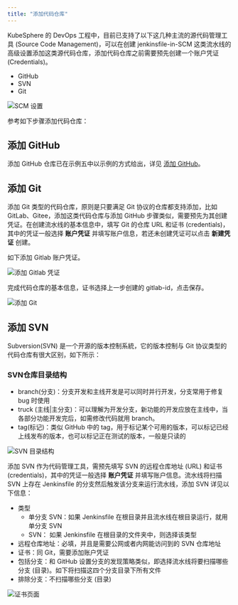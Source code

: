 ```yaml
---
title: "添加代码仓库" 
---
```


KubeSphere 的 DevOps 工程中，目前已支持了以下这几种主流的源代码管理工具 (Source Code Management)，可以在创建 jenkinsfile-in-SCM 这类流水线的高级设置添加这类源代码仓库，添加代码仓库之前需要预先创建一个账户凭证 (Credentials)。

- GitHub
- SVN
- Git

![SCM 设置](/add-scm.png)

参考如下步骤添加代码仓库：

## 添加 GitHub

添加 GitHub 仓库已在示例五中以示例的方式给出，详见 [添加 GitHub](../../quick-start/jenkinsfile-in-scm/#创建凭证)。

## 添加 Git

添加 Git 类型的代码仓库，原则是只要满足 Git 协议的仓库都支持添加，比如 GitLab、Gitee，添加这类代码仓库与添加 GitHub 步骤类似，需要预先为其创建凭证。在创建流水线的基本信息中，填写 Git 的仓库 URL 和证书 (credentials)，其中的凭证一般选择 **账户凭证** 并填写账户信息，若还未创建凭证可以点击 **新建凭证** 创建。

如下添加 Gitlab 账户凭证。

![添加 Gitlab 凭证](/add-gitlab-credentials.png)

完成代码仓库的基本信息，证书选择上一步创建的 gitlab-id，点击保存。

![添加 Git](/add-git.png)

## 添加 SVN

Subversion(SVN) 是一个开源的版本控制系統，它的版本控制与 Git 协议类型的代码仓库有很大区别，如下所示：

### SVN仓库目录结构

- branch(分支)：分支开发和主线开发是可以同时并行开发，分支常用于修复 bug 时使用
- truck (主线|主分支)：可以理解为开发分支，新功能的开发应放在主线中，当各部分功能开发完后，如需修改代码就用 branch。
- tag(标记)：类似 GitHub 中的 tag，用于标记某个可用的版本，可以标记已经上线发布的版本，也可以标记正在测试的版本，一般是只读的

![SVN 目录结构](/svn-directory.png)

添加 SVN 作为代码管理工具，需预先填写 SVN 的远程仓库地址 (URL) 和证书 (credentials)，其中的凭证一般选择 **账户凭证** 并填写账户信息。流水线将扫描 SVN 上存在 Jenkinsfile 的分支然后触发该分支来运行流水线，添加 SVN 详见以下信息：

- 类型
   - 单分支 SVN：如果 Jenkinsfile 在根目录并且流水线在根目录运行，就用单分支 SVN
   - SVN： 如果 Jenkinsfile 在根目录的文件夹中，则选择该类型
- 远程仓库地址：必填，并且是需要公网或者内网能访问到的 SVN 仓库地址
- 证书：同 Git，需要添加账户凭证
- 包括分支：和 GitHub 设置分支的发现策略类似，即选择流水线将要扫描哪些分支 (目录)。如下将扫描这四个分支目录下所有文件
- 排除分支：不扫描哪些分支 (目录)

![证书页面](/pipeline-svn.png)